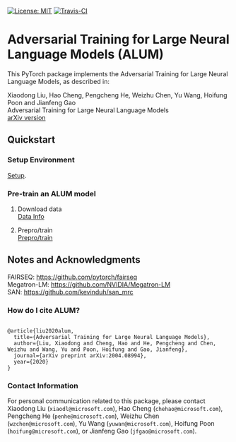 [![License: MIT](https://img.shields.io/badge/License-MIT-yellow.svg)](https://opensource.org/licenses/MIT)
[![Travis-CI](https://travis-ci.org/namisan/mt-dnn.svg?branch=master)](https://github.com/namisan/mt-dnn)


# Adversarial Training for Large Neural Language Models (ALUM)

This PyTorch package implements the Adversarial Training for Large Neural Language Models, as described in:

Xiaodong Liu, Hao Cheng, Pengcheng He, Weizhu Chen, Yu Wang, Hoifung Poon and Jianfeng Gao<br/>
Adversarial Training for Large Neural Language Models <br/>
[arXiv version](https://arxiv.org/abs/2004.08994) <br/>


## Quickstart

### Setup Environment
   [Setup](https://github.com/pytorch/fairseq).


### Pre-train an ALUM model
1. Download data </br>
   [Data Info](https://arxiv.org/abs/1907.11692) 

2. Prepro/train </br>
   [Prepro/train](https://github.com/pytorch/fairseq/blob/master/examples/roberta/README.pretraining.md)


## Notes and Acknowledgments
FAIRSEQ: https://github.com/pytorch/fairseq<br/>
Megatron-LM: https://github.com/NVIDIA/Megatron-LM <br/>
SAN: https://github.com/kevinduh/san_mrc <br/>

### How do I cite ALUM?

```

@article{liu2020alum,
  title={Adversarial Training for Large Neural Language Models},
  author={Liu, Xiaodong and Cheng, Hao and He, Pengcheng and Chen, Weizhu and Wang, Yu and Poon, Hoifung and Gao, Jianfeng},
  journal={arXiv preprint arXiv:2004.08994},
  year={2020}
}
```
### Contact Information


For personal communication related to this package, please contact Xiaodong Liu (`xiaodl@microsoft.com`), Hao Cheng (`chehao@microsoft.com`), Pengcheng He (`penhe@microsoft.com`), Weizhu Chen (`wzchen@microsoft.com`), Yu Wang (`yuwan@microsoft.com`), Hoifung Poon (`hoifung@microsoft.com`), or Jianfeng Gao (`jfgao@microsoft.com`).

